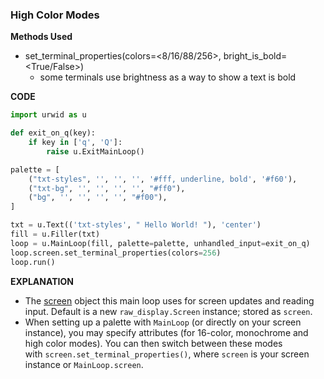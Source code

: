 ### High Color Modes

**Methods Used**
- set_terminal_properties(colors=<8/16/88/256>, bright_is_bold=<True/False>)
	- some terminals use brightness as a way to show a text is bold

**CODE**
```py
import urwid as u

def exit_on_q(key):
    if key in ['q', 'Q']:
        raise u.ExitMainLoop()

palette = [
    ("txt-styles", '', '', '', '#fff, underline, bold', '#f60'),
    ("txt-bg", '', '', '', '', "#ff0"),
    ("bg", '', '', '', '', "#f00"),
]

txt = u.Text(('txt-styles', " Hello World! "), 'center')
fill = u.Filler(txt)
loop = u.MainLoop(fill, palette=palette, unhandled_input=exit_on_q)
loop.screen.set_terminal_properties(colors=256)
loop.run()
```

**EXPLANATION**
- The [screen](https://urwid.org/manual/displayattributes.html) object this main loop uses for screen updates and reading input. Default is a new `raw_display.Screen` instance; stored as `screen`.
- When setting up a palette with `MainLoop` (or directly on your screen instance), you may specify attributes (for 16-color, monochrome and high color modes). You can then switch between these modes with `screen.set_terminal_properties()`, where `screen` is your screen instance or `MainLoop.screen`.